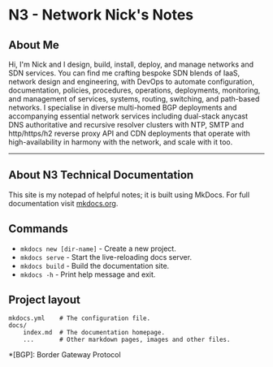 # N3 - Network Nick's Notes

## About Me

Hi, I'm Nick and I design, build, install, deploy, and manage networks and SDN services. You can find me crafting bespoke SDN blends of IaaS, network design and engineering, with DevOps to automate configuration, documentation, policies, procedures, operations, deployments, monitoring, and management of services, systems, routing, switching, and path-based networks. I specialise in diverse multi-homed BGP deployments and accompanying essential network services including dual-stack anycast DNS authoritative and recursive resolver clusters with NTP, SMTP and http/https/h2 reverse proxy API and CDN deployments that operate with high-availability in harmony with the network, and scale with it too.

<hr>

## About N3 Technical Documentation

This site is my notepad of helpful notes; it is built using MkDocs.
For full documentation visit [mkdocs.org](https://www.mkdocs.org).

## Commands

* `mkdocs new [dir-name]` - Create a new project.
* `mkdocs serve` - Start the live-reloading docs server.
* `mkdocs build` - Build the documentation site.
* `mkdocs -h` - Print help message and exit.

## Project layout

    mkdocs.yml    # The configuration file.
    docs/
        index.md  # The documentation homepage.
        ...       # Other markdown pages, images and other files.

*[BGP]: Border Gateway Protocol

